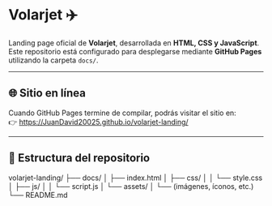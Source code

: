 # Volarjet ✈️

Landing page oficial de **Volarjet**, desarrollada en **HTML, CSS y JavaScript**.  
Este repositorio está configurado para desplegarse mediante **GitHub Pages** utilizando la carpeta `docs/`.

---

## 🌐 Sitio en línea
Cuando GitHub Pages termine de compilar, podrás visitar el sitio en:  
👉 https://JuanDavid20025.github.io/volarjet-landing/



---

## 📂 Estructura del repositorio

volarjet-landing/
├── docs/
│ ├── index.html
│ ├── css/
│ │ └── style.css
│ ├── js/
│ │ └── script.js
│ └── assets/
│ └── (imágenes, íconos, etc.)
└── README.md